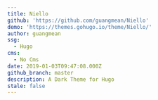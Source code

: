 ```yaml
---
title: Niello
github: 'https://github.com/guangmean/Niello'
demo: 'https://themes.gohugo.io/theme/Niello/'
author: guangmean
ssg:
  - Hugo
cms:
  - No Cms
date: 2019-01-03T09:47:08.000Z
github_branch: master
description: A Dark Theme for Hugo
stale: false
---
```

